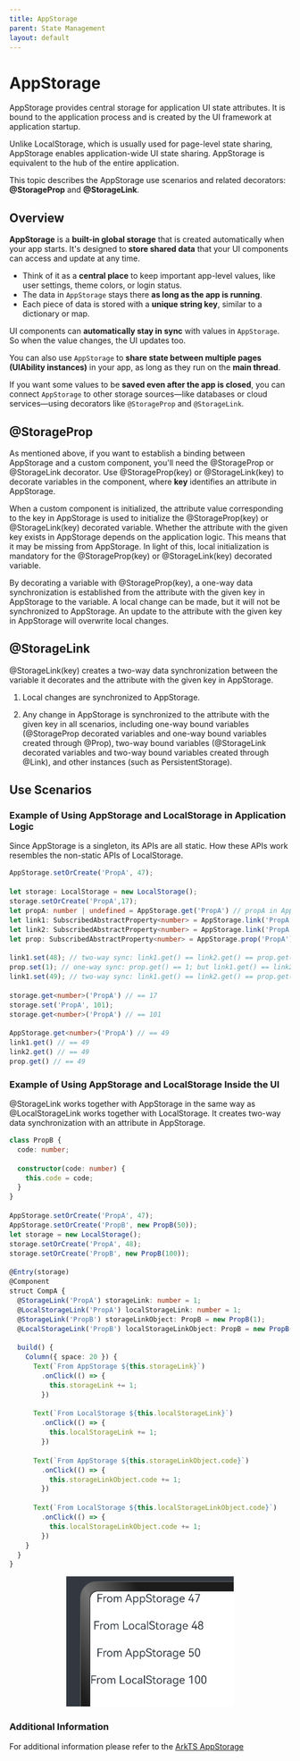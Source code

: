 ```yaml
---
title: AppStorage
parent: State Management
layout: default
---
```


# AppStorage

AppStorage provides central storage for application UI state attributes. It is bound to the application process and is created by the UI framework at application startup.


Unlike LocalStorage, which is usually used for page-level state sharing, AppStorage enables application-wide UI state sharing. AppStorage is equivalent to the hub of the entire application. 


This topic describes the AppStorage use scenarios and related decorators: **@StorageProp** and **@StorageLink**.


## Overview
**AppStorage** is a **built-in global storage** that is created automatically when your app starts. It's designed to **store shared data** that your UI components can access and update at any time.

- Think of it as a **central place** to keep important app-level values, like user settings, theme colors, or login status.
- The data in `AppStorage` stays there **as long as the app is running**.
- Each piece of data is stored with a **unique string key**, similar to a dictionary or map.

UI components can **automatically stay in sync** with values in `AppStorage`. So when the value changes, the UI updates too.

You can also use `AppStorage` to **share state between multiple pages (UIAbility instances)** in your app, as long as they run on the **main thread**.

If you want some values to be **saved even after the app is closed**, you can connect `AppStorage` to other storage sources—like databases or cloud services—using decorators like `@StorageProp` and `@StorageLink`.

## @StorageProp

As mentioned above, if you want to establish a binding between AppStorage and a custom component, you'll need the @StorageProp or @StorageLink decorator. Use @StorageProp(key) or @StorageLink(key) to decorate variables in the component, where **key** identifies an attribute in AppStorage.

When a custom component is initialized, the attribute value corresponding to the key in AppStorage is used to initialize the @StorageProp(key) or @StorageLink(key) decorated variable. Whether the attribute with the given key exists in AppStorage depends on the application logic. This means that it may be missing from AppStorage. In light of this, local initialization is mandatory for the @StorageProp(key) or @StorageLink(key) decorated variable.

By decorating a variable with @StorageProp(key), a one-way data synchronization is established from the attribute with the given key in AppStorage to the variable. A local change can be made, but it will not be synchronized to AppStorage. An update to the attribute with the given key in AppStorage will overwrite local changes.

## @StorageLink

@StorageLink(key) creates a two-way data synchronization between the variable it decorates and the attribute with the given key in AppStorage.

1. Local changes are synchronized to AppStorage.

2. Any change in AppStorage is synchronized to the attribute with the given key in all scenarios, including one-way bound variables (@StorageProp decorated variables and one-way bound variables created through @Prop), two-way bound variables (@StorageLink decorated variables and two-way bound variables created through @Link), and other instances (such as PersistentStorage).

## Use Scenarios
### Example of Using AppStorage and LocalStorage in Application Logic

Since AppStorage is a singleton, its APIs are all static. How these APIs work resembles the non-static APIs of LocalStorage.


```ts
AppStorage.setOrCreate('PropA', 47);

let storage: LocalStorage = new LocalStorage();
storage.setOrCreate('PropA',17);
let propA: number | undefined = AppStorage.get('PropA') // propA in AppStorage == 47, propA in LocalStorage == 17
let link1: SubscribedAbstractProperty<number> = AppStorage.link('PropA'); // link1.get() == 47
let link2: SubscribedAbstractProperty<number> = AppStorage.link('PropA'); // link2.get() == 47
let prop: SubscribedAbstractProperty<number> = AppStorage.prop('PropA'); // prop.get() == 47

link1.set(48); // two-way sync: link1.get() == link2.get() == prop.get() == 48
prop.set(1); // one-way sync: prop.get() == 1; but link1.get() == link2.get() == 48
link1.set(49); // two-way sync: link1.get() == link2.get() == prop.get() == 49

storage.get<number>('PropA') // == 17
storage.set('PropA', 101);
storage.get<number>('PropA') // == 101

AppStorage.get<number>('PropA') // == 49
link1.get() // == 49
link2.get() // == 49
prop.get() // == 49
```


### Example of Using AppStorage and LocalStorage Inside the UI

@StorageLink works together with AppStorage in the same way as @LocalStorageLink works together with LocalStorage. It creates two-way data synchronization with an attribute in AppStorage.


```ts
class PropB {
  code: number;

  constructor(code: number) {
    this.code = code;
  }
}

AppStorage.setOrCreate('PropA', 47);
AppStorage.setOrCreate('PropB', new PropB(50));
let storage = new LocalStorage();
storage.setOrCreate('PropA', 48);
storage.setOrCreate('PropB', new PropB(100));

@Entry(storage)
@Component
struct CompA {
  @StorageLink('PropA') storageLink: number = 1;
  @LocalStorageLink('PropA') localStorageLink: number = 1;
  @StorageLink('PropB') storageLinkObject: PropB = new PropB(1);
  @LocalStorageLink('PropB') localStorageLinkObject: PropB = new PropB(1);

  build() {
    Column({ space: 20 }) {
      Text(`From AppStorage ${this.storageLink}`)
        .onClick(() => {
          this.storageLink += 1;
        })

      Text(`From LocalStorage ${this.localStorageLink}`)
        .onClick(() => {
          this.localStorageLink += 1;
        })

      Text(`From AppStorage ${this.storageLinkObject.code}`)
        .onClick(() => {
          this.storageLinkObject.code += 1;
        })

      Text(`From LocalStorage ${this.localStorageLinkObject.code}`)
        .onClick(() => {
          this.localStorageLinkObject.code += 1;
        })
    }
  }
}
```

<div style="text-align:center">
    <img src='../images/image-basic/image24.png'>
</div>

### Additional Information
For additional information please refer to the [ArkTS AppStorage](https://github.com/eclipse-oniro-mirrors/docs/blob/OpenHarmony-4.1-Release/en/application-dev/quick-start/arkts-appstorage.md)